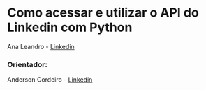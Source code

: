 <h1>Como acessar e utilizar o API do Linkedin com Python</h1>

Ana Leandro - [Linkedin](https://www.linkedin.com/in/apmlpet/) 

<h3>Orientador:</h3>

Anderson Cordeiro - [Linkedin](https://www.linkedin.com/in/andercordeiro/)
